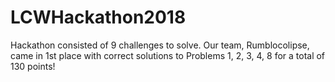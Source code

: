 # LCWHackathon2018
Hackathon consisted of 9 challenges to solve. Our team, Rumblocolipse, came in 1st place with correct solutions to Problems 1, 2, 3, 4, 8 for a total of 130 points!
